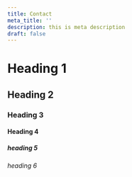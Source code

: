 ```yaml
---
title: Contact
meta_title: ''
description: this is meta description
draft: false
---
```

# Heading 1

## Heading 2

### Heading 3

#### Heading 4

##### heading 5

###### heading 6
